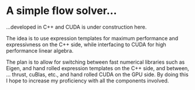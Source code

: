 # A simple flow solver... 

...developed in C++ and CUDA is under construction here.

The idea is to use expression templates for maximum performance and expressivness on the C++ side, while interfacing to CUDA for high performance linear algebra.

The plan is to allow for switching between fast numerical libraries such as Eigen, and hand rolled 
expression templates on the C++ side, and between, ... thrust, cuBlas, etc., and hand rolled CUDA on the GPU side.  By doing this I hope to increase my proficiency with all the components involved.

